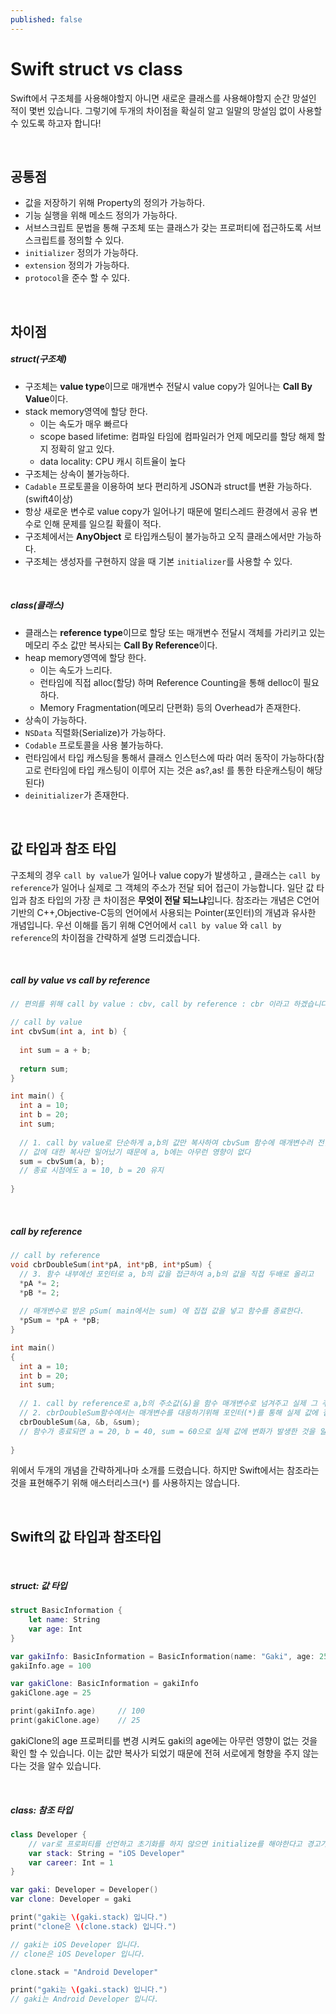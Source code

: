 ```yaml
---
published: false
---
```




# Swift struct vs class  


Swift에서 구조체를 사용해야할지 아니면 새로운 클래스를 사용해야할지 순간 망설인 적이 몇번 있습니다. 그렇기에 두개의 차이점을 확실히 알고 일말의 망설임 없이 사용할 수 있도록 하고자 합니다!  


<br>

## 공통점  

- 값을 저장하기 위해 Property의 정의가 가능하다.  
- 기능 실행을 위해 메소드 정의가 가능하다.  
- 서브스크립트 문법을 통해 구조체 또는 클래스가 갖는 프로퍼티에 접근하도록 서브스크립트를 정의할 수 있다.
- `initializer` 정의가 가능하다.
- `extension` 정의가 가능하다.
- `protocol`을 준수 할 수 있다.  

<br>

## 차이점  

##### struct(구조체)

- 구조체는 **value type**이므로 매개변수 전달시 value copy가 일어나는 **Call By Value**이다.
- stack memory영역에 할당 한다.
	- 이는 속도가 매우 빠르다
    - scope based lifetime: 컴파일 타임에 컴파일러가 언제 메모리를 할당 해제 할지 정확히 알고 있다.
    - data locality: CPU 캐시 히트율이 높다
- 구조체는 상속이 불가능하다.
- `Cadable` 프로토콜을 이용하여 보다 편리하게 JSON과 struct를 변환 가능하다.(swift4이상)
- 항상 새로운 변수로 value copy가 일어나기 때문에 멀티스레드 환경에서 공유 변수로 인해 문제를 일으킬 확률이 적다.
- 구조체에서는 **AnyObject** 로 타입캐스팅이 불가능하고 오직 클래스에서만 가능하다.
- 구조체는 생성자를 구현하지 않을 때 기본 `initializer`를 사용할 수 있다.  

<br>

##### class(클래스)  

- 클래스는 **reference type**이므로  할당 또는 매개변수 전달시 객체를 가리키고 있는 메모리 주소 값만 복사되는 **Call By Reference**이다.
- heap memory영역에 할당 한다.
	- 이는 속도가 느리다.
    - 런타임에 직접 alloc(할당) 하며 Reference Counting을 통해 delloc이 필요하다.
    - Memory Fragmentation(메모리 단편화) 등의 Overhead가 존재한다.
- 상속이 가능하다.
- `NSData` 직렬화(Serialize)가 가능하다.
- `Codable` 프로토콜을 사용 불가능하다.
- 런타임에서 타입 캐스팅을 통해서 클래스 인스턴스에 따라 여러 동작이 가능하다(참고로 런타임에 타입 캐스팅이 이루어 지는 것은 as?,as! 를 통한 타운캐스팅이 해당된다)
- `deinitializer`가 존재한다.

<br>

## 값 타입과 참조 타입  

구조체의 경우 `call by value`가 일어나 value copy가 발생하고 , 클래스는 `call by reference`가 일어나 실제로 그 객체의 주소가 전달 되어 접근이 가능합니다. 일단 값 타입과 참조 타입의 가장 큰 차이점은 **무엇이 전달 되느냐**입니다. 참조라는 개념은 C언어 기반의 C++,Objective-C등의 언어에서 사용되는 Pointer(포인터)의 개념과 유사한 개념입니다. 우선 이해를 돕기 위해 C언어에서 `call by value` 와 `call by reference`의 차이점을 간략하게 설명 드리겠습니다.  

<br>

##### call by value vs call by reference  



```c
// 편의를 위해 call by value : cbv, call by reference : cbr 이라고 하겠습니다.

// call by value 
int cbvSum(int a, int b) {
  
  int sum = a + b;
  
  return sum;
}

int main() {
  int a = 10;
  int b = 20;
  int sum;
  
  // 1. call by value로 단순하게 a,b의 값만 복사하여 cbvSum 함수에 매개변수러 전달 한다.
  // 값에 대한 복사만 일어났기 때문에 a, b에는 아무런 영향이 없다 
  sum = cbvSum(a, b);
  // 종료 시점에도 a = 10, b = 20 유지
   
}
```

<br>

##### call by reference  


```c
// call by reference
void cbrDoubleSum(int*pA, int*pB, int*pSum) {
  // 3. 함수 내부에선 포인터로 a, b의 값을 접근하여 a,b의 값을 직접 두배로 올리고
  *pA *= 2;
  *pB *= 2;
  
  // 매개변수로 받은 pSum( main에서는 sum) 에 집접 값을 넣고 함수를 종료한다.
  *pSum = *pA + *pB;
}

int main()
{
  int a = 10;
  int b = 20;
  int sum;
  
  // 1. call by reference로 a,b의 주소값(&)을 함수 매개변수로 넘겨주고 실제 그 주소값의 변수에 접근하기 위해 
  // 2. cbrDoubleSum함수에서는 매개변수를 대응하기위해 포인터(*)를 통해 실제 값에 접근한다.
  cbrDoubleSum(&a, &b, &sum);
  // 함수가 종료되면 a = 20, b = 40, sum = 60으로 실제 값에 변화가 발생한 것을 알 수 있다.
 
}

```  

위에서 두개의 개념을 간략하게나마 소개를 드렸습니다. 하지만 Swift에서는 참조라는 것을 표현해주기 위해 애스터리스크(`*`) 를 사용하지는 않습니다.

<br>

## Swift의 값 타입과 참조타입  

<br>

##### struct: 값 타입 

```swift
struct BasicInformation {
    let name: String
    var age: Int
}

var gakiInfo: BasicInformation = BasicInformation(name: "Gaki", age: 25)
gakiInfo.age = 100

var gakiClone: BasicInformation = gakiInfo
gakiClone.age = 25

print(gakiInfo.age)     // 100
print(gakiClone.age)    // 25
```

gakiClone의 age 프로퍼티를 변경 시켜도 gaki의 age에는 아무런 영향이 없는 것을 확인 할 수 있습니다. 이는 값만 복사가 되었기 때문에 전혀 서로에게 형향을 주지 않는 다는 것을 알수 있습니다.  

<br>

##### class: 참조 타입  

```swift
class Developer {
    // var로 프로퍼티를 선언하고 초기화를 하지 않으면 initialize를 해야한다고 경고가 뜬다.
    var stack: String = "iOS Developer"
    var career: Int = 1
}

var gaki: Developer = Developer()
var clone: Developer = gaki

print("gaki는 \(gaki.stack) 입니다.")
print("clone은 \(clone.stack) 입니다.")

// gaki는 iOS Developer 입니다.
// clone은 iOS Developer 입니다.

clone.stack = "Android Developer"

print("gaki는 \(gaki.stack) 입니다.")
// gaki는 Android Developer 입니다.
```
